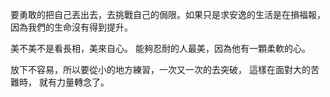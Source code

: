 
要勇敢的把自己丟出去，去挑戰自己的侷限。如果只是求安逸的生活是在損福報，因為我們的生命沒有得到提升。

美不美不是看長相，美來自心。
能夠忍耐的人最美，因為他有一顆柔軟的心。


放下不容易，所以要從小的地方練習，一次又一次的去突破，
這樣在面對大的苦難時，
就有力量轉念了。